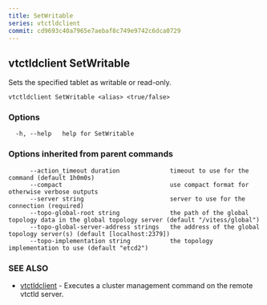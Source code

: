 ```yaml
---
title: SetWritable
series: vtctldclient
commit: cd9693c40a7965e7aebaf8c749e9742c6dca0729
---
```

## vtctldclient SetWritable

Sets the specified tablet as writable or read-only.

```
vtctldclient SetWritable <alias> <true/false>
```

### Options

```
  -h, --help   help for SetWritable
```

### Options inherited from parent commands

```
      --action_timeout duration              timeout to use for the command (default 1h0m0s)
      --compact                              use compact format for otherwise verbose outputs
      --server string                        server to use for the connection (required)
      --topo-global-root string              the path of the global topology data in the global topology server (default "/vitess/global")
      --topo-global-server-address strings   the address of the global topology server(s) (default [localhost:2379])
      --topo-implementation string           the topology implementation to use (default "etcd2")
```

### SEE ALSO

* [vtctldclient](../)	 - Executes a cluster management command on the remote vtctld server.


